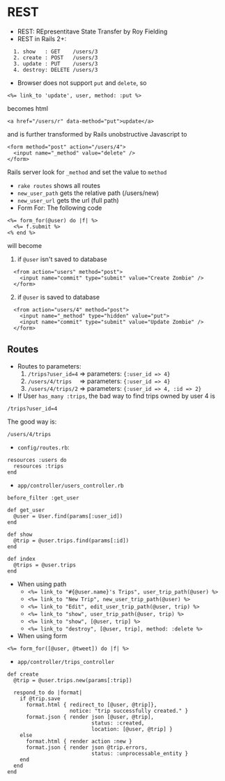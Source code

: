 # REST

* REST: REpresentitave State Transfer by Roy Fielding
* REST in Rails 2+:
```
  1. show   : GET    /users/3
  2. create : POST   /users/3
  3. update : PUT    /users/3
  4. destroy: DELETE /users/3
```
* Browser does not support `put` and `delete`, so
``` 
<%= link_to 'update', user, method: :put %>
```
becomes html
```
<a href="/users/r" data-method="put">update</a>
```
and is further transformed by Rails unobstructive Javascript to
```
<form method="post" action="/users/4">
  <input name="_method" value="delete" />
</form>
```
Rails server look for `_method` and set the value to `method`
* `rake routes` shows all routes
* `new_user_path` gets the relative path (/users/new)
* `new_user_url` gets the url (full path)
* Form For: The following code
```
<%= form_for(@user) do |f| %>
  <%= f.submit %>
<% end %>
```
will become
  1. if `@user` isn't saved to database
```
  <from action="users" method="post">
    <input name="commit" type="submit" value="Create Zombie" />
  </form>
```
  2. if `@user` is saved to database
```
  <from action="users/4" method="post">
    <input name="_method" type="hidden" value="put">
    <input name="commit" type="submit" value="Update Zombie" />
  </form>
```

## Routes
* Routes to parameters:
  1. `/trips?user_id=4` => parameters: `{:user_id => 4}`
  2. `/users/4/trips  ` => parameters: `{:user_id => 4}`
  3. `/users/4/trips/2` => parameters: `{:user_id => 4, :id => 2}`
* If User `has_many :trips`, the bad way to find trips owned by user 4 is
```
/trips?user_id=4
```
The good way is:
```
/users/4/trips
```
  * `config/routes.rb`:
```
resources :users do
  resources :trips
end
```
  * `app/controller/users_controller.rb`
```
before_filter :get_user

def get_user
  @user = User.find(params[:user_id])
end

def show
  @trip = @user.trips.find(params[:id])
end

def index
  @trips = @user.trips
end
```
* When using path
  * `<%= link_to "#{@user.name}'s Trips", user_trip_path(@user) %>`
  * `<%= link_to "New Trip", new_user_trip_path(@user) %>`
  * `<%= link_to "Edit", edit_user_trip_path(@user, trip) %>`
  * `<%= link_to "show", user_trip_path(@user, trip) %>`
  * `<%= link_to "show", [@user, trip] %>`
  * `<%= link_to "destroy", [@user, trip], method: :delete %>`
* When using form
```
<%= form_for([@user, @tweet]) do |f| %>
```
* `app/controller/trips_controller`
```
def create
  @trip = @user.trips.new(params[:trip])

  respond_to do |format|
    if @trip.save
      format.html { redirect_to [@user, @trip]},
                    notice: "trip successfully created." }
      format.json { render json [@user, @trip],
                           status: :created,
                           location: [@user, @trip] }
    else
      format.html { render action :new }
      format.json { render json @trip.errors,
                           status: :unprocessable_entity }
    end
  end
end
```
